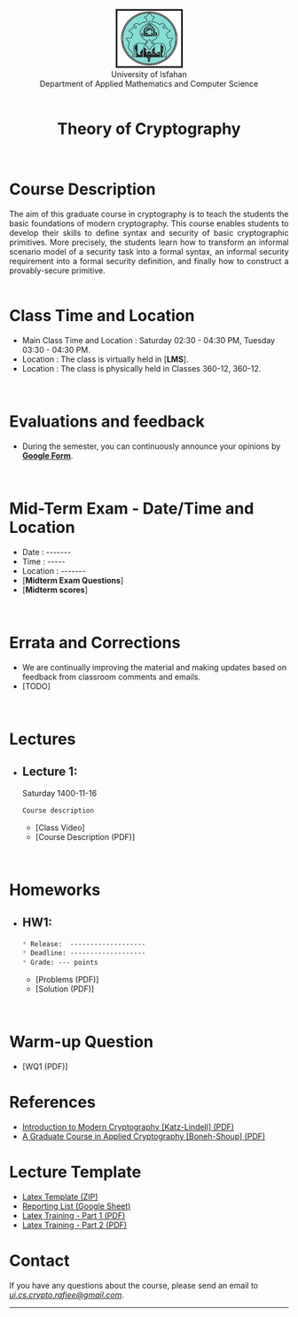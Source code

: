 <center><img src="..\image\UILOGO.png" alt="" border='3' height='100' width='115' /></center>
<center> University of Isfahan <br> Department of Applied Mathematics and Computer Science </center>
<br>

<center><h1>Theory of Cryptography</h1></center>

<br>

# Course Description
<div style="text-align: justify">
The aim of this graduate course in cryptography is to teach the students the basic foundations of modern cryptography. This course enables students to develop their skills to define syntax and security of basic cryptographic primitives.  More precisely, the students learn how to transform an informal scenario model of a security task into a formal syntax, an informal security requirement into a formal security definition, and  finally how to construct a provably-secure primitive.
</div>

<br>

# Class Time and Location

* Main Class Time and Location     : Saturday  02:30 - 04:30 PM, Tuesday 03:30 - 04:30 PM.
* Location : The class is virtually held in [**LMS**].
* Location : The class is physically held in Classes 360-12, 360-12.

<br>


# Evaluations and feedback
* During the semester, you can continuously announce your opinions by [**Google Form**](https://forms.gle/DYVN4nnowUaVScvFA).


<br>


# Mid-Term Exam - Date/Time and Location
* Date : -------
* Time   : -----
* Location : -------
* [**Midterm Exam Questions**]
* [**Midterm scores**]

<br>


# Errata and Corrections
* We are continually improving the material and making updates based on feedback from classroom comments and emails.
* [TODO]

<br>


# Lectures
* ## Lecture 1: ##
    Saturday 1400-11-16
    ```markdown
    Course description
    ```
    * [Class Video]
    * [Course Description (PDF)]

   
<br>




# Homeworks
* ## HW1: ##

    ```markdown
    * Release:  -------------------
    * Deadline: -------------------
    * Grade: --- points
    ```
    * [Problems (PDF)]
    * [Solution (PDF)]

   
<br>




# Warm-up Question
* [WQ1 (PDF)]


# References
* <a href="https://github.com/mojtaba-rafiee/Teaching/blob/main/CRYPTO/References/introduction_to_modern_cryptography_2nd_edition_katz-lindell.pdf">Introduction to Modern Cryptography [Katz-Lindell] (PDF)</a>
* <a href="https://drive.google.com/file/d/1vdd5PKQyehpMLu95KzfqPKGoDdyZWJ_2/view?usp=sharing
">A Graduate Course in Applied Cryptography [Boneh-Shoup] (PDF)</a>

<!--
* <a href="https://www.geeksforgeeks.org/java/">geeksforgeeks</a>
* <a href="https://www.amazon.com/Java-Program-Early-Objects-Deitel/dp/0134743350">Java How to Program, Early Objects</a>
-->

# Lecture Template
* <a href="https://github.com/mojtaba-rafiee/Teaching/blob/main/DS/LectureTemplate/Report-Overleaf.zip">Latex Template (ZIP)</a>
* <a href="https://docs.google.com/spreadsheets/d/1S_14kT064fIP1qauAyA2kSoARDeTMfxHgXdRGLHnabk/edit?usp=sharing">Reporting List (Google Sheet)</a>
* <a href="https://github.com/mojtaba-rafiee/Teaching/blob/main/DS/Peripheral/LatexTraining.pdf">Latex Training - Part 1 (PDF)</a>
* <a href="https://github.com/mojtaba-rafiee/Teaching/blob/main/DS/Peripheral/LatexTraining-P2.pdf">Latex Training - Part 2 (PDF)</a>


# Contact

If you have any questions about the course, please send an email to <i>ui.cs.crypto.rafiee@gmail.com</i>.


---


